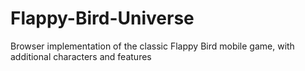 # Flappy-Bird-Universe
Browser implementation of the classic Flappy Bird mobile game, with additional characters and features
